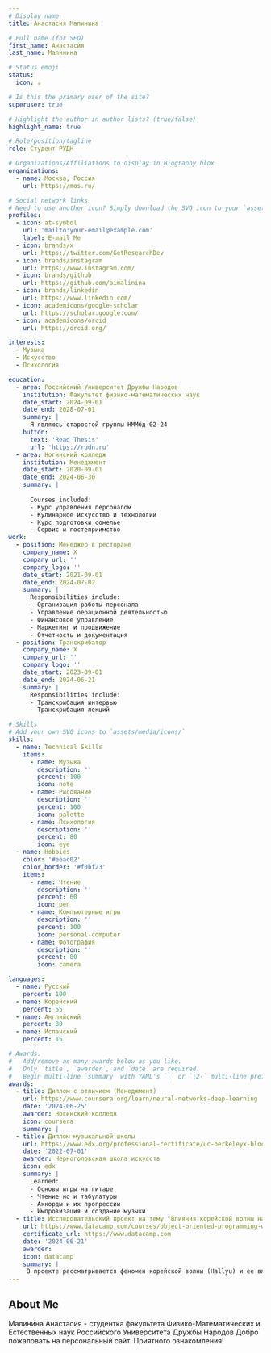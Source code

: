 ```yaml
---
# Display name
title: Анастасия Малинина

# Full name (for SEO)
first_name: Анастасия
last_name: Малинина

# Status emoji
status:
  icon: ☕️

# Is this the primary user of the site?
superuser: true

# Highlight the author in author lists? (true/false)
highlight_name: true

# Role/position/tagline
role: Студент РУДН

# Organizations/Affiliations to display in Biography blox
organizations:
  - name: Москва, Россия
    url: https://mos.ru/

# Social network links
# Need to use another icon? Simply download the SVG icon to your `assets/media/icons/` folder.
profiles:
  - icon: at-symbol
    url: 'mailto:your-email@example.com'
    label: E-mail Me
  - icon: brands/x
    url: https://twitter.com/GetResearchDev
  - icon: brands/instagram
    url: https://www.instagram.com/
  - icon: brands/github
    url: https://github.com/aimalinina
  - icon: brands/linkedin
    url: https://www.linkedin.com/
  - icon: academicons/google-scholar
    url: https://scholar.google.com/
  - icon: academicons/orcid
    url: https://orcid.org/

interests:
  - Музыка
  - Искусство
  - Психология

education:
  - area: Российский Университет Дружбы Народов
    institution: Факультет физико-математических наук
    date_start: 2024-09-01
    date_end: 2028-07-01
    summary: |
      Я являюсь старостой группы НММбд-02-24
    button:
      text: 'Read Thesis'
      url: 'https://rudn.ru'
  - area: Ногинский колледж
    institution: Менеджмент
    date_start: 2020-09-01
    date_end: 2024-06-30
    summary: |
      
      Courses included:
      - Курс управления персоналом
      - Кулинарное искусство и технологии
      - Курс подготовки сомелье
      - Сервис и гостеприимство
work:
  - position: Менеджер в ресторане
    company_name: X
    company_url: ''
    company_logo: ''
    date_start: 2021-09-01
    date_end: 2024-07-02
    summary: |
      Responsibilities include:
      - Организация работы персонала
      - Управление оерационной деятельностью
      - Финансовое управление
      - Маркетинг и продвижение
      - Отчетность и документация
  - position: Транскрибатор 
    company_name: X
    company_url: ''
    company_logo: ''
    date_start: 2023-09-01
    date_end: 2024-06-21
    summary: |
      Responsibilities include:
      - Транскрибация интервью
      - Транскрибация лекций

# Skills
# Add your own SVG icons to `assets/media/icons/`
skills:
  - name: Technical Skills
    items:
      - name: Музыка
        description: ''
        percent: 100
        icon: note
      - name: Рисование
        description: ''
        percent: 100
        icon: palette
      - name: Психология
        description: ''
        percent: 80
        icon: eye
  - name: Hobbies
    color: '#eeac02'
    color_border: '#f0bf23'
    items:
      - name: Чтение
        description: ''
        percent: 60
        icon: pen
      - name: Компьютерные игры
        description: ''
        percent: 100
        icon: personal-computer
      - name: Фотография
        description: ''
        percent: 80
        icon: camera

languages:
  - name: Русский
    percent: 100
  - name: Корейский
    percent: 55
  - name: Английский
    percent: 80
  - name: Испанский
    percent: 15

# Awards.
#   Add/remove as many awards below as you like.
#   Only `title`, `awarder`, and `date` are required.
#   Begin multi-line `summary` with YAML's `|` or `|2-` multi-line prefix and indent 2 spaces below.
awards:
  - title: Диплом с отличием (Менеджмент)
    url: https://www.coursera.org/learn/neural-networks-deep-learning
    date: '2024-06-25'
    awarder: Ногинский колледж
    icon: coursera
    summary: |
  - title: Диплом музыкальной школы
    url: https://www.edx.org/professional-certificate/uc-berkeleyx-blockchain-fundamentals
    date: '2022-07-01'
    awarder: Черноголовская школа искусств
    icon: edx
    summary: |
      Learned:
      - Основы игры на гитаре
      - Чтение но и табулатуры
      - Аккорды и их прогрессии
      - Импровизация и создание музыки
  - title: Исследовательский проект на тему "Влияния корейской волны на современную молодежь
    url: https://www.datacamp.com/courses/object-oriented-programming-with-s3-and-r6-in-r
    certificate_url: https://www.datacamp.com
    date: '2024-06-21'
    awarder: 
    icon: datacamp
    summary: |
     В проекте рассматривается феномен корейской волны (Hallyu) и ее влияние на современную молодежь как в Корее так и за её пределами.
---
```


## About Me

Малинина Анастасия - студентка факультета Физико-Математических и Естественных наук Российского Университета Дружбы Народов
Добро пожаловать на персональный сайт. Приятного ознакомления! 
